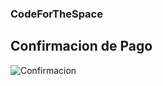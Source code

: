 ### CodeForTheSpace

## Confirmacion de Pago

![Confirmacion](d/Portafolio/CODESPACE/GIT/CodeForTheSpace/imagenconfi.jpg)

